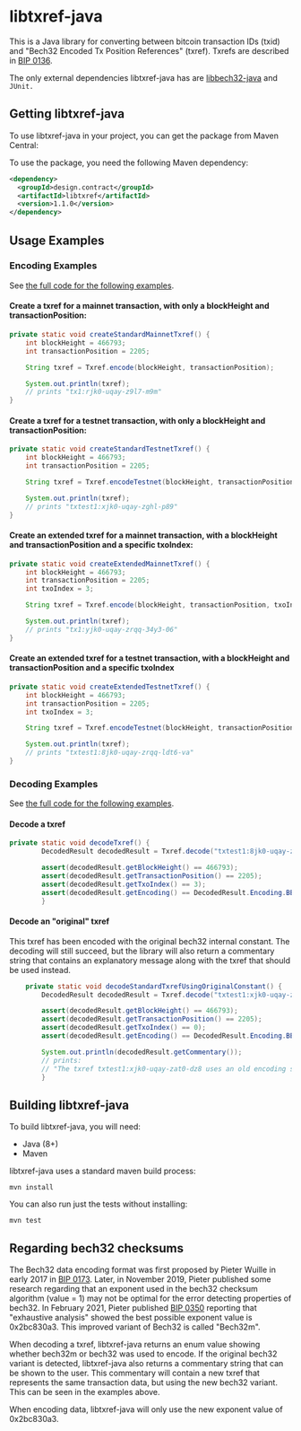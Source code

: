 # libtxref-java

This is a Java library for converting between bitcoin transaction IDs (txid)
and "Bech32 Encoded Tx Position References" (txref). Txrefs are
described in [BIP 0136](https://github.com/bitcoin/bips/blob/master/bip-0136.mediawiki).

The only external dependencies libtxref-java has are [libbech32-java](https://github.com/dcdpr/libbech32-java) and `JUnit.`

## Getting libtxref-java

To use libtxref-java in your project, you can get
the package from Maven Central:

To use the package, you need the following Maven dependency:

```xml
<dependency>
  <groupId>design.contract</groupId>
  <artifactId>libtxref</artifactId>
  <version>1.1.0</version>
</dependency>
```

## Usage Examples

### Encoding Examples

See [the full code for the following examples](https://raw.githubusercontent.com/dcdpr/libtxref-java/master/src/main/java/design/contract/example/TxrefEncodingExample.java).

#### Create a txref for a mainnet transaction, with only a blockHeight and transactionPosition:

```java
private static void createStandardMainnetTxref() {
    int blockHeight = 466793;
    int transactionPosition = 2205;

    String txref = Txref.encode(blockHeight, transactionPosition);

    System.out.println(txref);
    // prints "tx1:rjk0-uqay-z9l7-m9m"
}
```

#### Create a txref for a testnet transaction, with only a blockHeight and transactionPosition:

```java
private static void createStandardTestnetTxref() {
    int blockHeight = 466793;
    int transactionPosition = 2205;

    String txref = Txref.encodeTestnet(blockHeight, transactionPosition);

    System.out.println(txref);
    // prints "txtest1:xjk0-uqay-zghl-p89"
}
```

#### Create an extended txref for a mainnet transaction, with a blockHeight and transactionPosition and a specific txoIndex:

```java
private static void createExtendedMainnetTxref() {
    int blockHeight = 466793;
    int transactionPosition = 2205;
    int txoIndex = 3;

    String txref = Txref.encode(blockHeight, transactionPosition, txoIndex);

    System.out.println(txref);
    // prints "tx1:yjk0-uqay-zrqq-34y3-06"
}
```

#### Create an extended txref for a testnet transaction, with a blockHeight and transactionPosition and a specific txoIndex

```java
private static void createExtendedTestnetTxref() {
    int blockHeight = 466793;
    int transactionPosition = 2205;
    int txoIndex = 3;

    String txref = Txref.encodeTestnet(blockHeight, transactionPosition, txoIndex);

    System.out.println(txref);
    // prints "txtest1:8jk0-uqay-zrqq-ldt6-va"
}
```

### Decoding Examples

See [the full code for the following examples](https://raw.githubusercontent.com/dcdpr/libtxref-java/master/src/main/java/design/contract/example/TxrefDecodingExample.java).

#### Decode a txref

```java
private static void decodeTxref() {
        DecodedResult decodedResult = Txref.decode("txtest1:8jk0-uqay-zrqq-ldt6-va");

        assert(decodedResult.getBlockHeight() == 466793);
        assert(decodedResult.getTransactionPosition() == 2205);
        assert(decodedResult.getTxoIndex() == 3);
        assert(decodedResult.getEncoding() == DecodedResult.Encoding.BECH32M);
        }
```

#### Decode an "original" txref

This txref has been encoded with the original bech32 internal constant. The 
decoding will still succeed, but the library will also return a commentary 
string that contains an explanatory message along with the txref that should 
be used instead.

```java
    private static void decodeStandardTxrefUsingOriginalConstant() {
        DecodedResult decodedResult = Txref.decode("txtest1:xjk0-uqay-zat0-dz8");

        assert(decodedResult.getBlockHeight() == 466793);
        assert(decodedResult.getTransactionPosition() == 2205);
        assert(decodedResult.getTxoIndex() == 0);
        assert(decodedResult.getEncoding() == DecodedResult.Encoding.BECH32);

        System.out.println(decodedResult.getCommentary());
        // prints:
        // "The txref txtest1:xjk0-uqay-zat0-dz8 uses an old encoding scheme and should be updated to txtest1:xjk0-uqay-zghl-p89 See https://github.com/dcdpr/libtxref-java#regarding-bech32-checksums for more information."
        }
```

## Building libtxref-java

To build libtxref-java, you will need:

* Java (8+)
* Maven

libtxref-java uses a standard maven build process:

```console
mvn install
```

You can also run just the tests without installing:

```console
mvn test
```

## Regarding bech32 checksums

The Bech32 data encoding format was first proposed by Pieter Wuille in early 2017 in
[BIP 0173](https://github.com/bitcoin/bips/blob/master/bip-0173.mediawiki). Later, in November 2019, Pieter published
some research regarding that an exponent used in the bech32 checksum algorithm (value = 1) may not be
optimal for the error detecting properties of bech32. In February 2021, Pieter published
[BIP 0350](https://github.com/bitcoin/bips/blob/master/bip-0350.mediawiki) reporting that "exhaustive analysis" showed the best possible exponent value is
0x2bc830a3. This improved variant of Bech32 is called "Bech32m".

When decoding a txref, libtxref-java returns an enum value showing whether bech32m or bech32
was used to encode. If the original bech32 variant is detected, libtxref-java also returns a 
commentary string that can be shown to the user. This commentary will contain a new txref that represents
the same transaction data, but using the new bech32 variant. This can be seen in the examples above.

When encoding data, libtxref-java will only use the new exponent value of 0x2bc830a3.

